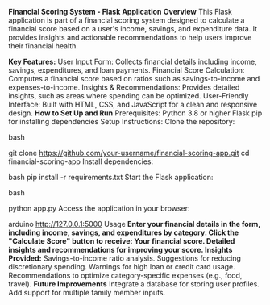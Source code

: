 **Financial Scoring System - Flask Application**
**Overview**
This Flask application is part of a financial scoring system designed to calculate a financial score based on a user's income, savings, and expenditure data. It provides insights and actionable recommendations to help users improve their financial health.

**Key Features:**
User Input Form: Collects financial details including income, savings, expenditures, and loan payments.
Financial Score Calculation: Computes a financial score based on ratios such as savings-to-income and expenses-to-income.
Insights & Recommendations: Provides detailed insights, such as areas where spending can be optimized.
User-Friendly Interface: Built with HTML, CSS, and JavaScript for a clean and responsive design.
**How to Set Up and Run**
Prerequisites:
Python 3.8 or higher
Flask
pip for installing dependencies
Setup Instructions:
Clone the repository:

bash

git clone https://github.com/your-username/financial-scoring-app.git
cd financial-scoring-app
Install dependencies:

bash
pip install -r requirements.txt
Start the Flask application:

bash

python app.py
Access the application in your browser:

arduino
http://127.0.0.1:5000
Usage
**Enter your financial details in the form, including income, savings, and expenditures by category.
Click the "Calculate Score" button to receive:
Your financial score.
Detailed insights and recommendations for improving your score.
Insights Provided:**
Savings-to-income ratio analysis.
Suggestions for reducing discretionary spending.
Warnings for high loan or credit card usage.
Recommendations to optimize category-specific expenses (e.g., food, travel).
**Future Improvements**
Integrate a database for storing user profiles.
Add support for multiple family member inputs.


